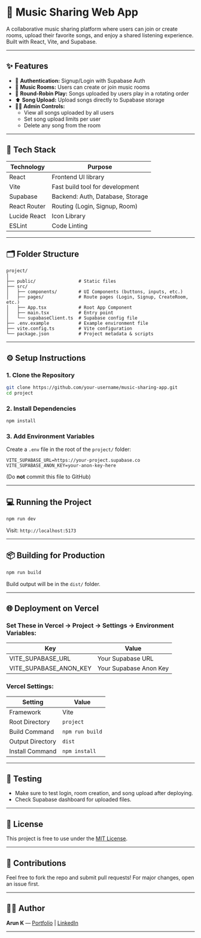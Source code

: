 
# 🎵 Music Sharing Web App

A collaborative music sharing platform where users can join or create rooms, upload their favorite songs, and enjoy a shared listening experience. Built with React, Vite, and Supabase.

---

## ✨ Features

- 🔐 **Authentication:** Signup/Login with Supabase Auth
- 🎵 **Music Rooms:** Users can create or join music rooms
- 🔁 **Round-Robin Play:** Songs uploaded by users play in a rotating order
- ⬆️ **Song Upload:** Upload songs directly to Supabase storage
- 🧑‍💼 **Admin Controls:**
  - View all songs uploaded by all users
  - Set song upload limits per user
  - Delete any song from the room

---

## 🚀 Tech Stack

| Technology     | Purpose                        |
|----------------|--------------------------------|
| React          | Frontend UI library            |
| Vite           | Fast build tool for development |
| Supabase       | Backend: Auth, Database, Storage |
| React Router   | Routing (Login, Signup, Room)  |
| Lucide React   | Icon Library                   |
| ESLint         | Code Linting                   |

---

## 🗂️ Folder Structure

```
project/
│
├── public/                # Static files
├── src/
│   ├── components/        # UI Components (buttons, inputs, etc.)
│   ├── pages/             # Route pages (Login, Signup, CreateRoom, etc.)
│   ├── App.tsx            # Root App Component
│   ├── main.tsx           # Entry point
│   └── supabaseClient.ts  # Supabase config file
├── .env.example           # Example environment file
├── vite.config.ts         # Vite configuration
└── package.json           # Project metadata & scripts
```

---

## ⚙️ Setup Instructions

### 1. Clone the Repository

```bash
git clone https://github.com/your-username/music-sharing-app.git
cd project
```

### 2. Install Dependencies

```bash
npm install
```

### 3. Add Environment Variables

Create a `.env` file in the root of the `project/` folder:

```env
VITE_SUPABASE_URL=https://your-project.supabase.co
VITE_SUPABASE_ANON_KEY=your-anon-key-here
```

(Do **not** commit this file to GitHub)

---

## 💻 Running the Project

```bash
npm run dev
```

Visit: `http://localhost:5173`

---

## 📦 Building for Production

```bash
npm run build
```

Build output will be in the `dist/` folder.

---

## 🌐 Deployment on Vercel

### Set These in Vercel → Project → Settings → Environment Variables:

| Key                    | Value                      |
|------------------------|----------------------------|
| VITE_SUPABASE_URL      | Your Supabase URL          |
| VITE_SUPABASE_ANON_KEY | Your Supabase Anon Key     |

### Vercel Settings:

| Setting           | Value          |
|-------------------|----------------|
| Framework         | Vite           |
| Root Directory    | `project`      |
| Build Command     | `npm run build`|
| Output Directory  | `dist`         |
| Install Command   | `npm install`  |

---

## 🧪 Testing

- Make sure to test login, room creation, and song upload after deploying.
- Check Supabase dashboard for uploaded files.

---

## 📜 License

This project is free to use under the [MIT License](https://opensource.org/licenses/MIT).

---

## 🤝 Contributions

Feel free to fork the repo and submit pull requests! For major changes, open an issue first.

---

## 🙋‍♂️ Author

**Arun K** — [Portfolio](https://arunk-dev.vercel.app/) | [LinkedIn](https://www.linkedin.com/in/arun-k19/)

---

